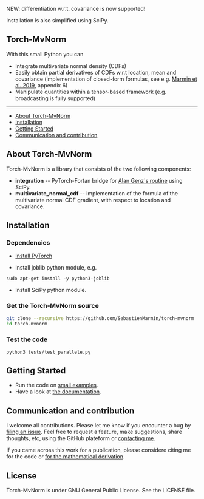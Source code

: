 NEW: differentiation w.r.t. covariance is now supported!

Installation is also simplified using SciPy.

Torch-MvNorm
--------------------------------------------------------------------------------

With this small Python you can

- Integrate multivariate normal density (CDFs)
- Easily obtain partial derivatives of CDFs w.r.t location, mean and covariance (implementation of closed-form formulas, see e.g. [Marmin et al. 2019](https://hal.archives-ouvertes.fr/hal-01133220v4/document), appendix 6)
- Manipulate quantities within a tensor-based framework (e.g. broadcasting is fully supported)

---

- [About Torch-MvNorm](#about-torch-mvnorm)
- [Installation](#installation)
- [Getting Started](#getting-started)
- [Communication and contribution](#communication-and-contribution)



## About Torch-MvNorm

Torch-MvNorm is a library that consists of the two following components:

- **integration** -- PyTorch-Fortan bridge for [Alan Genz's routine](http://www.math.wsu.edu/faculty/genz/software/fort77/mvndstpack.f) using SciPy.
- **multivariate_normal_cdf** -- implementation of the formula of the multivariate normal CDF gradient, with respect to location and covariance.


## Installation


### Dependencies

- [Install PyTorch](https://pytorch.org/get-started/locally/)

- Install joblib python module, e.g.
```
sudo apt-get install -y python3-joblib
```

- Install SciPy python module.

### Get the Torch-MvNorm source
```bash
git clone --recursive https://github.com/SebastienMarmin/torch-mvnorm
cd torch-mvnorm
```

### Test the code
```
python3 tests/test_parallele.py
```

## Getting Started

- Run the code on [small examples](https://github.com/SebastienMarmin/torch-mvnorm/blob/master/tests).
- Have a look at [the documentation](https://sebastienmarmin.github.io/torch-mvnorm/).

## Communication and contribution

I welcome all contributions. Please let me know if you encounter a bug by [filing an issue](https://github.com/SebastienMarmin/torch-mvnorm/issues).
Feel free to request a feature, make suggestions, share thoughts, etc, using the GitHub plateform or [contacting me](mailto:marmin-public@mailbox.org).

If you came across this work for a publication, please considere citing me for the code or [for the mathematical derivation](https://github.com/SebastienMarmin/torch-mvnorm/blob/master/bib.bib).

## License

Torch-MvNorm is under GNU General Public License. See the LICENSE file.
